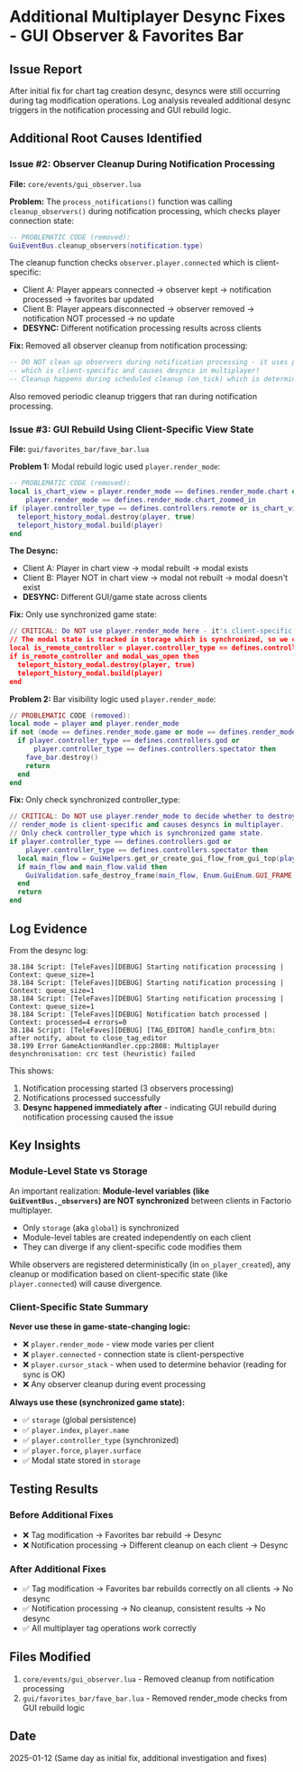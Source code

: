 # Additional Multiplayer Desync Fixes - GUI Observer & Favorites Bar

## Issue Report
After initial fix for chart tag creation desync, desyncs were still occurring during tag modification operations. Log analysis revealed additional desync triggers in the notification processing and GUI rebuild logic.

## Additional Root Causes Identified

### Issue #2: Observer Cleanup During Notification Processing

**File:** `core/events/gui_observer.lua`

**Problem:** The `process_notifications()` function was calling `cleanup_observers()` during notification processing, which checks player connection state:

```lua
-- PROBLEMATIC CODE (removed):
GuiEventBus.cleanup_observers(notification.type)
```

The cleanup function checks `observer.player.connected` which is client-specific:
- Client A: Player appears connected → observer kept → notification processed → favorites bar updated
- Client B: Player appears disconnected → observer removed → notification NOT processed → no update
- **DESYNC:** Different notification processing results across clients

**Fix:** Removed all observer cleanup from notification processing:

```lua
-- DO NOT clean up observers during notification processing - it uses player.connected
-- which is client-specific and causes desyncs in multiplayer!
-- Cleanup happens during scheduled cleanup (on_tick) which is deterministic.
```

Also removed periodic cleanup triggers that ran during notification processing.

### Issue #3: GUI Rebuild Using Client-Specific View State

**File:** `gui/favorites_bar/fave_bar.lua`

**Problem 1:** Modal rebuild logic used `player.render_mode`:

```lua
-- PROBLEMATIC CODE (removed):
local is_chart_view = player.render_mode == defines.render_mode.chart or
    player.render_mode == defines.render_mode.chart_zoomed_in
if (player.controller_type == defines.controllers.remote or is_chart_view) and modal_was_open then
  teleport_history_modal.destroy(player, true)
  teleport_history_modal.build(player)
end
```

**The Desync:**
- Client A: Player in chart view → modal rebuilt → modal exists
- Client B: Player NOT in chart view → modal not rebuilt → modal doesn't exist
- **DESYNC:** Different GUI/game state across clients

**Fix:** Only use synchronized game state:

```lua
// CRITICAL: Do NOT use player.render_mode here - it's client-specific and causes desyncs!
// The modal state is tracked in storage which is synchronized, so we can safely rebuild based on that.
local is_remote_controller = player.controller_type == defines.controllers.remote
if is_remote_controller and modal_was_open then
  teleport_history_modal.destroy(player, true)
  teleport_history_modal.build(player)
end
```

**Problem 2:** Bar visibility logic used `player.render_mode`:

```lua
// PROBLEMATIC CODE (removed):
local mode = player and player.render_mode
if not (mode == defines.render_mode.game or mode == defines.render_mode.chart or mode == defines.render_mode.chart_zoomed_in) then
  if player.controller_type == defines.controllers.god or
      player.controller_type == defines.controllers.spectator then
    fave_bar.destroy()
    return
  end
end
```

**Fix:** Only check synchronized controller_type:

```lua
// CRITICAL: Do NOT use player.render_mode to decide whether to destroy the bar!
// render_mode is client-specific and causes desyncs in multiplayer.
// Only check controller_type which is synchronized game state.
if player.controller_type == defines.controllers.god or
    player.controller_type == defines.controllers.spectator then
  local main_flow = GuiHelpers.get_or_create_gui_flow_from_gui_top(player)
  if main_flow and main_flow.valid then
    GuiValidation.safe_destroy_frame(main_flow, Enum.GuiEnum.GUI_FRAME.FAVE_BAR)
  end
  return
end
```

## Log Evidence

From the desync log:

```
38.184 Script: [TeleFaves][DEBUG] Starting notification processing | Context: queue_size=1 
38.184 Script: [TeleFaves][DEBUG] Starting notification processing | Context: queue_size=1 
38.184 Script: [TeleFaves][DEBUG] Starting notification processing | Context: queue_size=1 
38.184 Script: [TeleFaves][DEBUG] Notification batch processed | Context: processed=4 errors=0 
38.184 Script: [TeleFaves][DEBUG] [TAG_EDITOR] handle_confirm_btn: after notify, about to close_tag_editor
38.199 Error GameActionHandler.cpp:2808: Multiplayer desynchronisation: crc test (heuristic) failed
```

This shows:
1. Notification processing started (3 observers processing)
2. Notifications processed successfully
3. **Desync happened immediately after** - indicating GUI rebuild during notification processing caused the issue

## Key Insights

### Module-Level State vs Storage

An important realization: **Module-level variables (like `GuiEventBus._observers`) are NOT synchronized** between clients in Factorio multiplayer.

- Only `storage` (aka `global`) is synchronized
- Module-level tables are created independently on each client
- They can diverge if any client-specific code modifies them

While observers are registered deterministically (in `on_player_created`), any cleanup or modification based on client-specific state (like `player.connected`) will cause divergence.

### Client-Specific State Summary

**Never use these in game-state-changing logic:**
- ❌ `player.render_mode` - view mode varies per client
- ❌ `player.connected` - connection state is client-perspective
- ❌ `player.cursor_stack` - when used to determine behavior (reading for sync is OK)
- ❌ Any observer cleanup during event processing

**Always use these (synchronized game state):**
- ✅ `storage` (global persistence)
- ✅ `player.index`, `player.name`
- ✅ `player.controller_type` (synchronized)
- ✅ `player.force`, `player.surface`
- ✅ Modal state stored in `storage`

## Testing Results

### Before Additional Fixes
- ❌ Tag modification → Favorites bar rebuild → Desync
- ❌ Notification processing → Different cleanup on each client → Desync

### After Additional Fixes
- ✅ Tag modification → Favorites bar rebuilds correctly on all clients → No desync
- ✅ Notification processing → No cleanup, consistent results → No desync
- ✅ All multiplayer tag operations work correctly

## Files Modified
1. `core/events/gui_observer.lua` - Removed cleanup from notification processing
2. `gui/favorites_bar/fave_bar.lua` - Removed render_mode checks from GUI rebuild logic

## Date
2025-01-12 (Same day as initial fix, additional investigation and fixes)
